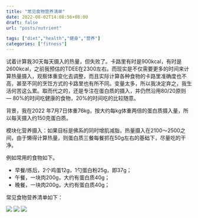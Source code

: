 ```yaml
---
title: "常见食物营养清单"
date: 2022-08-02T14:08:56+08:00
draft: false
url: "posts/nutrient"

tags: ["diet","health","健身","营养"]
categories: ["fitness"]
---
```


试着计算我30天每天摄入的热量，但失败了。卡路里有时是900kcal，有时是2600kcal，之前我预估的TDEE在2300左右。而现实是不仅需要更多的时间来计算热量摄入，观察体重变化去调整，而且实际计算各种食物的卡路里准确度也不高，甚至不同的烹饪方式的卡路里也有所不同。变量太多，所以我决定弃之，我生活何苦这么累。取而代之的，还是专注在蛋白质的摄入，并仍然沿用80/20原则 — 80%的时间吃健康的食物，20%的时间吃的比较随意。

背景，我在2022 年7月7日体重76kg，按大约每kg体重两倍的蛋白质摄入量，所以每天摄入约150克蛋白质。

模块化营养摄入：如果目标是佛系的同时增肌减脂，热量摄入在2100～2500之间，由于懒得计算热量，则蛋白质三餐每餐抓在50g左右的基础下，尽量吃的干净。

例如常用的食物如下。

- 早餐/练后，2个鸡蛋12g，1勺蛋白粉25g，即37g；
- 午餐，一块肉200g，大约有蛋白质40g；
- 晚餐，一块肉200g，大约有蛋白质40g；

常见食物营养清单如下：

![](/img/nutrient1.png)
![](/img/nutrient2.png)
![](/img/nutrient3.png)

